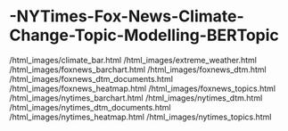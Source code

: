 # -NYTimes-Fox-News-Climate-Change-Topic-Modelling-BERTopic


/html_images/climate_bar.html
/html_images/extreme_weather.html
/html_images/foxnews_barchart.html
/html_images/foxnews_dtm.html
/html_images/foxnews_dtm_documents.html
/html_images/foxnews_heatmap.html
/html_images/foxnews_topics.html
/html_images/nytimes_barchart.html
/html_images/nytimes_dtm.html
/html_images/nytimes_dtm_documents.html
/html_images/nytimes_heatmap.html
/html_images/nytimes_topics.html
